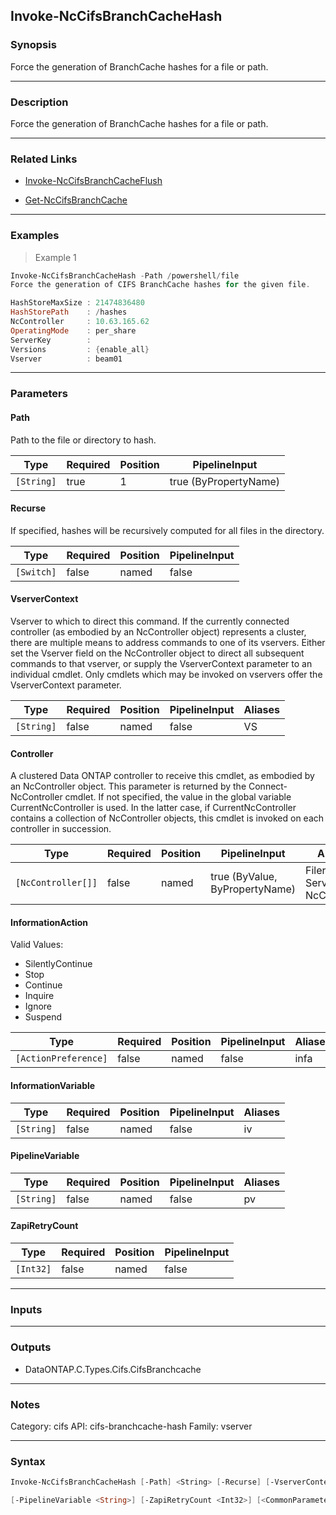 Invoke-NcCifsBranchCacheHash
----------------------------

### Synopsis
Force the generation of BranchCache hashes for a file or path.

---

### Description

Force the generation of BranchCache hashes for a file or path.

---

### Related Links
* [Invoke-NcCifsBranchCacheFlush](Invoke-NcCifsBranchCacheFlush)

* [Get-NcCifsBranchCache](Get-NcCifsBranchCache)

---

### Examples
> Example 1

```PowerShell
Invoke-NcCifsBranchCacheHash -Path /powershell/file
Force the generation of CIFS BranchCache hashes for the given file.

HashStoreMaxSize : 21474836480
HashStorePath    : /hashes
NcController     : 10.63.165.62
OperatingMode    : per_share
ServerKey        :
Versions         : {enable_all}
Vserver          : beam01

```

---

### Parameters
#### **Path**
Path to the file or directory to hash.

|Type      |Required|Position|PipelineInput        |
|----------|--------|--------|---------------------|
|`[String]`|true    |1       |true (ByPropertyName)|

#### **Recurse**
If specified, hashes will be recursively computed for all files in the directory.

|Type      |Required|Position|PipelineInput|
|----------|--------|--------|-------------|
|`[Switch]`|false   |named   |false        |

#### **VserverContext**
Vserver to which to direct this command.  If the currently connected controller (as embodied by an NcController object) represents a cluster, there are multiple means to address commands to one of its vservers.  Either set the Vserver field on the NcController object to direct all subsequent commands to that vserver, or supply the VserverContext parameter to an individual cmdlet.  Only cmdlets which may be invoked on vservers offer the VserverContext parameter.

|Type      |Required|Position|PipelineInput|Aliases|
|----------|--------|--------|-------------|-------|
|`[String]`|false   |named   |false        |VS     |

#### **Controller**
A clustered Data ONTAP controller to receive this cmdlet, as embodied by an NcController object.  This parameter is returned by the Connect-NcController cmdlet.  If not specified, the value in the global variable CurrentNcController is used.  In the latter case, if CurrentNcController contains a collection of NcController objects, this cmdlet is invoked on each controller in succession.

|Type              |Required|Position|PipelineInput                 |Aliases                          |
|------------------|--------|--------|------------------------------|---------------------------------|
|`[NcController[]]`|false   |named   |true (ByValue, ByPropertyName)|Filer<br/>Server<br/>NcController|

#### **InformationAction**

Valid Values:

* SilentlyContinue
* Stop
* Continue
* Inquire
* Ignore
* Suspend

|Type                |Required|Position|PipelineInput|Aliases|
|--------------------|--------|--------|-------------|-------|
|`[ActionPreference]`|false   |named   |false        |infa   |

#### **InformationVariable**

|Type      |Required|Position|PipelineInput|Aliases|
|----------|--------|--------|-------------|-------|
|`[String]`|false   |named   |false        |iv     |

#### **PipelineVariable**

|Type      |Required|Position|PipelineInput|Aliases|
|----------|--------|--------|-------------|-------|
|`[String]`|false   |named   |false        |pv     |

#### **ZapiRetryCount**

|Type     |Required|Position|PipelineInput|
|---------|--------|--------|-------------|
|`[Int32]`|false   |named   |false        |

---

### Inputs

---

### Outputs
* DataONTAP.C.Types.Cifs.CifsBranchcache

---

### Notes
Category: cifs
API: cifs-branchcache-hash
Family: vserver

---

### Syntax
```PowerShell
Invoke-NcCifsBranchCacheHash [-Path] <String> [-Recurse] [-VserverContext <String>] [-Controller <NcController[]>] [-InformationAction <ActionPreference>] [-InformationVariable <String>] 
```
```PowerShell
[-PipelineVariable <String>] [-ZapiRetryCount <Int32>] [<CommonParameters>]
```

